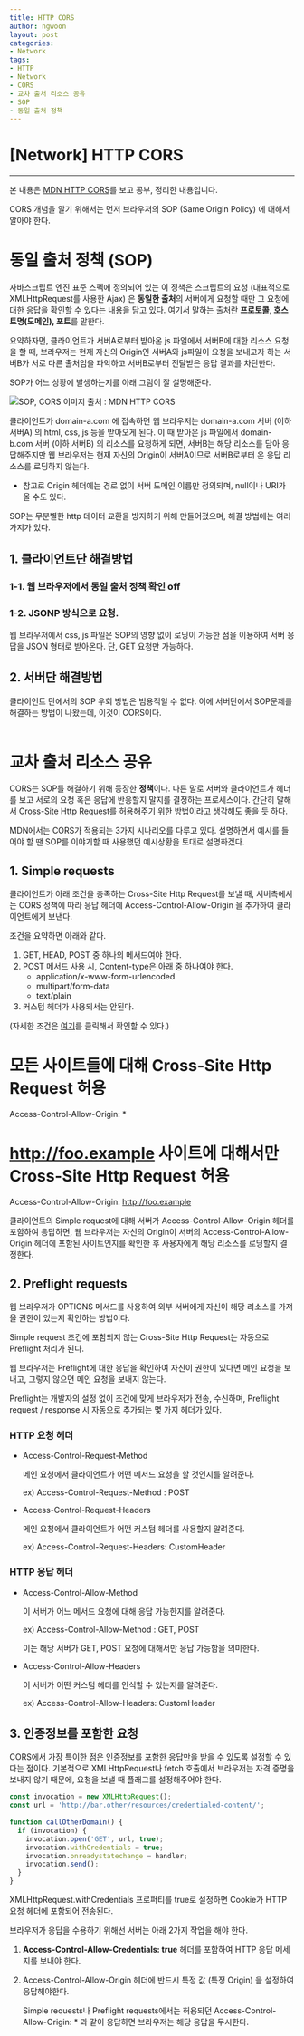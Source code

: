 ```yaml
---
title: HTTP CORS
author: ngwoon
layout: post
categories:
- Network
tags:
- HTTP
- Network
- CORS
- 교차 출처 리소스 공유
- SOP
- 동일 출처 정책
---
```


# [Network] HTTP CORS
- - -

본 내용은 [MDN HTTP CORS](https://developer.mozilla.org/ko/docs/Web/HTTP/CORS)를 보고 공부, 정리한 내용입니다.<br/>

CORS 개념을 알기 위해서는 먼저 브라우저의 SOP (Same Origin Policy) 에 대해서 알아야 한다. 

# 동일 출처 정책 (SOP)

자바스크립트 엔진 표준 스펙에 정의되어 있는 이 정책은 스크립트의 요청 (대표적으로 XMLHttpRequest를 사용한 Ajax) 은 **동일한 출처**의 서버에게 요청할 때만 그 요청에 대한 응답을 확인할 수 있다는 내용을 담고 있다. 여기서 말하는 출처란 **프로토콜, 호스트명(도메인), 포트**를 말한다.

요약하자면, 클라이언트가 서버A로부터 받아온 js 파일에서 서버B에 대한 리소스 요청을 할 때, 브라우저는 현재 자신의 Origin인 서버A와 js파일이 요청을 보내고자 하는 서버B가 서로 다른 출처임을 파악하고 서버B로부터 전달받은 응답 결과를 차단한다.

SOP가 어느 상황에 발생하는지를 아래 그림이 잘 설명해준다.

![SOP, CORS 이미지](/assets/images/post/Network/HTTP-CORS/CORS_image.png)
출처 : MDN HTTP CORS

클라이언트가 domain-a.com 에 접속하면 웹 브라우저는 domain-a.com 서버 (이하 서버A) 의 html, css, js 등을 받아오게 된다. 이 때 받아온 js 파일에서  domain-b.com 서버 (이하 서버B) 의 리소스를 요청하게 되면, 서버B는 해당 리소스를 담아 응답해주지만 웹 브라우저는 현재 자신의 Origin이 서버A이므로 서버B로부터 온 응답 리소스를 로딩하지 않는다.

- 참고로 Origin 헤더에는 경로 없이 서버 도메인 이름만 정의되며, null이나 URI가 올 수도 있다.

SOP는 무분별한 http 데이터 교환을 방지하기 위해 만들어졌으며, 해결 방법에는 여러 가지가 있다.
<br/>

## 1. 클라이언트단 해결방법

### 1-1. 웹 브라우저에서 동일 출처 정책 확인 off

### 1-2. JSONP 방식으로 요청.

웹 브라우저에서 css, js 파일은 SOP의 영향 없이 로딩이 가능한 점을 이용하여 서버 응답을 JSON 형태로 받아온다. 단, GET 요청만 가능하다.

## 2. 서버단 해결방법

클라이언트 단에서의 SOP 우회 방법은 범용적일 수 없다. 이에 서버단에서 SOP문제를 해결하는 방법이 나왔는데, 이것이 CORS이다.
<br/><br/>

# 교차 출처 리소스 공유

CORS는 SOP를 해결하기 위해  등장한 **정책**이다. 다른 말로 서버와 클라이언트가 헤더를 보고 서로의 요청 혹은 응답에 반응할지 말지를 결정하는 프로세스이다. 간단히 말해서 Cross-Site Http Request를 허용해주기 위한 방법이라고 생각해도 좋을 듯 하다.

MDN에서는 CORS가 적용되는 3가지 시나리오를 다루고 있다. 설명하면서 예시를 들어야 할 땐 SOP를 이야기할 때 사용했던 예시상황을 토대로 설명하겠다.

## 1. Simple requests

클라이언트가 아래 조건을 충족하는 Cross-Site Http Request를 보낼 때, 서버측에서는 CORS 정책에 따라 응답 헤더에 Access-Control-Allow-Origin 을 추가하여 클라이언트에게 보낸다.

조건을 요약하면 아래와 같다.

1. GET, HEAD, POST 중 하나의 메서드여야 한다.
2. POST 메서드 사용 시, Content-type은 아래 중 하나여야 한다.
    - application/x-www-form-urlencoded
    - multipart/form-data
    - text/plain
3. 커스텀 헤더가 사용되서는 안된다.

(자세한 조건은 [여기](https://developer.mozilla.org/ko/docs/Web/HTTP/CORS#단순_요청Simple_requests)를 클릭해서 확인할 수 있다.)

# 모든 사이트들에 대해 Cross-Site Http Request 허용 
Access-Control-Allow-Origin: * 

# http://foo.example 사이트에 대해서만 Cross-Site Http Request 허용 
Access-Control-Allow-Origin: http://foo.example

클라이언트의 Simple request에 대해 서버가 Access-Control-Allow-Origin 헤더를 포함하여 응답하면, 웹 브라우저는 자신의 Origin이 서버의 Access-Control-Allow-Origin 헤더에 포함된 사이트인지를 확인한 후 사용자에게 해당 리소스를 로딩할지 결정한다.

## 2. Preflight requests

웹 브라우저가 OPTIONS 메서드를 사용하여 외부 서버에게 자신이 해당 리소스를 가져올 권한이 있는지 확인하는 방법이다.

Simple request 조건에 포함되지 않는 Cross-Site Http Request는 자동으로 Preflight 처리가 된다.

웹 브라우저는 Preflight에 대한 응답을 확인하여 자신이 권한이 있다면 메인 요청을 보내고, 그렇지 않으면 메인 요청을 보내지 않는다.

Preflight는 개발자의 설정 없이 조건에 맞게 브라우저가 전송, 수신하며, Preflight request / response 시 자동으로 추가되는 몇 가지 헤더가 있다.

### HTTP 요청 헤더

- Access-Control-Request-Method

    메인 요청에서 클라이언트가 어떤 메서드 요청을 할 것인지를 알려준다.

    ex) Access-Control-Request-Method : POST

- Access-Control-Request-Headers

    메인 요청에서 클라이언트가 어떤 커스텀 헤더를 사용할지 알려준다.

    ex) Access-Control-Request-Headers: CustomHeader

### HTTP 응답 헤더

- Access-Control-Allow-Method

    이 서버가 어느 메서드 요청에 대해 응답 가능한지를 알려준다.

    ex) Access-Control-Allow-Method : GET, POST

    이는 해당 서버가 GET, POST 요청에 대해서만 응답 가능함을 의미한다.

- Access-Control-Allow-Headers

    이 서버가 어떤 커스텀 헤더를 인식할 수 있는지를 알려준다.

    ex) Access-Control-Allow-Headers: CustomHeader

## 3. 인증정보를 포함한 요청

CORS에서 가장 특이한 점은 인증정보를 포함한 응답만을 받을 수 있도록 설정할 수 있다는 점이다. 기본적으로 XMLHttpRequest나 fetch 호출에서 브라우저는 자격 증명을 보내지 않기 때문에, 요청을 보낼 때 플래그를 설정해주어야 한다.

```jsx
const invocation = new XMLHttpRequest();
const url = 'http://bar.other/resources/credentialed-content/';
    
function callOtherDomain() {
  if (invocation) {
    invocation.open('GET', url, true);
    invocation.withCredentials = true;
    invocation.onreadystatechange = handler;
    invocation.send(); 
  }
}
```

XMLHttpRequest.withCredentials 프로퍼티를 true로 설정하면 Cookie가 HTTP 요청 헤더에 포함되어 전송된다. 

브라우저가 응답을 수용하기 위해선 서버는 아래 2가지 작업을 해야 한다. 

1. **Access-Control-Allow-Credentials: true** 헤더를 포함하여 HTTP 응답 메세지를 보내야 한다. 
2. Access-Control-Allow-Origin 헤더에 반드시 특정 값 (특정 Origin) 을 설정하여 응답해야한다. 

    Simple requests나 Preflight requests에서는 허용되던 Access-Control-Allow-Origin: * 과 같이 응답하면 브라우저는 해당 응답을 무시한다.